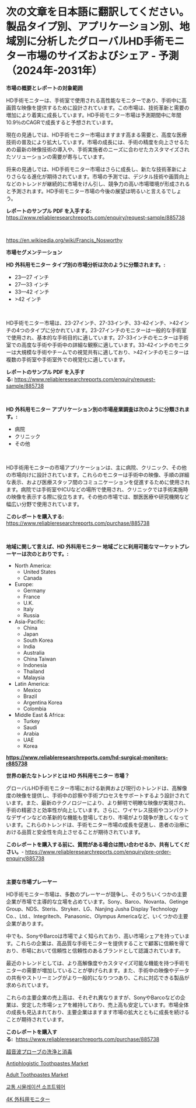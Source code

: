 <p><h1>次の文章を日本語に翻訳してください。製品タイプ別、アプリケーション別、地域別に分析したグローバルHD手術モニター市場のサイズおよびシェア - 予測（2024年-2031年）</h1></p><p><strong>市場の概要とレポートの対象範囲</strong></p>
<p><p>HD手術モニターは、手術室で使用される高性能なモニターであり、手術中に高画質な映像を提供するために設計されています。この市場は、技術革新と需要の増加により着実に成長しています。HD手術モニター市場は予測期間中に年間10.9％のCAGRで成長すると予想されています。</p><p>現在の見通しでは、HD手術モニター市場はますます高まる需要と、高度な医療技術の普及により拡大しています。市場の成長には、手術の精度を向上させるための最新の映像技術の導入や、手術実施者のニーズに合わせたカスタマイズされたソリューションの需要が寄与しています。</p><p>将来の見通しでは、HD手術モニター市場はさらに成長し、新たな技術革新によりさらなる進化が期待されています。市場の予測では、デジタル技術や画質向上などのトレンドが継続的に市場をけん引し、競争力の高い市場環境が形成されると予測されます。HD手術モニター市場の今後の展望は明るいと言えるでしょう。</p></p>
<p><strong>レポートのサンプル PDF を入手する:</strong> <a href="https://www.reliableresearchreports.com/enquiry/request-sample/885738">https://www.reliableresearchreports.com/enquiry/request-sample/885738</a></p>
<p>&nbsp;</p>
<p><a href="https://en.wikipedia.org/wiki/Francis_Nosworthy">https://en.wikipedia.org/wiki/Francis_Nosworthy</a></p>
<p><strong>市場セグメンテーション</strong></p>
<p><strong>HD 外科用モニター タイプ別の市場分析は次のように分類されます。:</strong></p>
<p><ul><li>23—27 インチ</li><li>27—33 インチ</li><li>33—42 インチ</li><li>>42 インチ</li></ul></p>
<p>&nbsp;</p>
<p><p>HD手術モニター市場は、23-27インチ、27-33インチ、33-42インチ、>42インチの4つのタイプに分かれています。23-27インチのモニターは一般的な手術室で使用され、基本的な手術目的に適しています。27-33インチのモニターは手術室での高度な手術や手術中の詳細な観察に適しています。33-42インチのモニターは大規模な手術やチームでの視覚共有に適しており、>42インチのモニターは複数の手術室や手術室外での視覚化に適しています。</p></p>
<p><strong>レポートのサンプル PDF を入手する:</strong>&nbsp;<a href="https://www.reliableresearchreports.com/enquiry/request-sample/885738">https://www.reliableresearchreports.com/enquiry/request-sample/885738</a></p>
<p>&nbsp;</p>
<p><strong> HD 外科用モニター アプリケーション別の市場産業調査は次のように分類されます。:</strong></p>
<p><ul><li>病院</li><li>クリニック</li><li>その他</li></ul></p>
<p>&nbsp;</p>
<p><p>HD手術用モニターの市場アプリケーションは、主に病院、クリニック、その他の市場向けに設計されています。これらのモニターは手術中の映像、手順の詳細な表示、および医療スタッフ間のコミュニケーションを促進するために使用されます。病院では手術室やICUなどの場所で使用され、クリニックでは手術実施時の映像を表示する際に役立ちます。その他の市場では、獣医医療や研究機関など幅広い分野で使用されています。</p></p>
<p><strong>このレポートを購入する:</strong>&nbsp; <a href="https://www.reliableresearchreports.com/purchase/885738">https://www.reliableresearchreports.com/purchase/885738</a></p>
<p>&nbsp;</p>
<p><strong>地域に関して言えば、HD 外科用モニター 地域ごとに利用可能なマーケットプレーヤーは次のとおりです。:</strong></p>
<p><ul>
    <li>
        North America:
        <ul>
            <li>United States</li>
            <li>Canada</li>
        </ul>
    </li>
    <li>
        Europe:
        <ul>
            <li>Germany</li>
            <li>France</li>
            <li>U.K.</li>
            <li>Italy</li>
            <li>Russia</li>
        </ul>
    </li>
    <li>
        Asia-Pacific:
        <ul>
            <li>China</li>
            <li>Japan</li>
            <li>South Korea</li>
            <li>India</li>
            <li>Australia</li>
            <li>China Taiwan</li>
            <li>Indonesia</li>
            <li>Thailand</li>
            <li>Malaysia</li>
        </ul>
    </li>
    <li>
        Latin America:
        <ul>
            <li>Mexico</li>
            <li>Brazil</li>
            <li>Argentina Korea</li>
            <li>Colombia</li>
        </ul>
    </li>
    <li>
        Middle East & Africa:
        <ul>
            <li>Turkey</li>
            <li>Saudi</li>
            <li>Arabia</li>
            <li>UAE</li>
            <li>Korea</li>
        </ul>
    </li>
    </ul></p>
<p><strong><a href="https://www.reliableresearchreports.com/hd-surgical-monitors-r885738">https://www.reliableresearchreports.com/hd-surgical-monitors-r885738</a></strong>&nbsp;</p>
<p><strong>世界の新たなトレンドとは HD 外科用モニター 市場？</strong></p>
<p><p>グローバルHD手術モニター市場における新興および現行のトレンドは、高解像度の映像を提供し、手術中の診察や手術プロセスをサポートするよう設計されています。また、最新のテクノロジーにより、より鮮明で明瞭な映像が実現され、手術の精密さと効率性が向上しています。さらに、ワイヤレス技術やコンパクトなデザインなどの革新的な機能も登場しており、市場がより競争が激しくなっています。これらのトレンドは、手術モニター市場の成長を促進し、患者の治療における品質と安全性を向上させることが期待されています。</p></p>
<p><strong>このレポートを購入する前に、質問がある場合は問い合わせるか、共有してください。</strong>- <a href="https://www.reliableresearchreports.com/enquiry/pre-order-enquiry/885738">https://www.reliableresearchreports.com/enquiry/pre-order-enquiry/885738</a></p>
<p>&nbsp;</p>
<p><strong>主要な市場プレーヤー</strong></p>
<p><p>HD手術モニター市場は、多数のプレーヤーが競争し、そのうちいくつかの主要企業が市場で主導的な立場を占めています。Sony、Barco、Novanta、Getinge Group、NDS、Steris、Stryker、LG、Nanjing Jusha Display Technology Co.、Ltd.、Integritech、Panasonic、Olympus Americaなど、いくつかの主要企業があります。</p><p>中でも、SonyやBarcoは市場でよく知られており、高い市場シェアを持っています。これらの企業は、高品質な手術モニターを提供することで顧客に信頼を得ており、市場において信頼性と信頼性のあるブランドとして認識されています。</p><p>最近のトレンドとしては、より高解像度やカスタマイズ可能な機能を持つ手術モニターの需要が増加していることが挙げられます。また、手術中の映像やデータの共有やストリーミングがより一般的になりつつあり、これに対応できる製品が求められています。</p><p>これらの主要企業の売上高は、それぞれ異なりますが、SonyやBarcoなどの企業は、安定した市場シェアを維持しており、売上高も安定しています。市場全体の成長も見込まれており、主要企業はますます市場の拡大とともに成長を続けることが期待されています。</p></p>
<p><strong>このレポートを購入する:</strong>&nbsp;&nbsp;<a href="https://www.reliableresearchreports.com/purchase/885738">https://www.reliableresearchreports.com/purchase/885738</a></p>
<p><p><a href="https://github.com/RandallRunte2023/Market-Research-Report-List-2/blob/main/9591414125501.md">超音波プローブの洗浄と消毒</a></p><p><a href="https://github.com/Christopherorp895/Market-Research-Report-List-1/blob/main/antiphlogistic-toothpastes-market.md">Antiphlogistic Toothpastes Market</a></p><p><a href="https://github.com/BriaAbshire/Market-Research-Report-List-1/blob/main/adult-toothpastes-market.md">Adult Toothpastes Market</a></p><p><a href="https://github.com/LuckeyCorbin/Market-Research-Report-List-1/blob/main/4581022182025.md">교통 시뮬레이션 소프트웨어</a></p><p><a href="https://github.com/DanykaKilback/Market-Research-Report-List-2/blob/main/7956499125502.md">4K 外科用モニター</a></p></p>